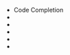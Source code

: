 [//]: # (title: Editing)

<!-- Copyright 2000-2022 JetBrains s.r.o. and other contributors. Use of this source code is governed by the Apache 2.0 license that can be found in the LICENSE file. -->

* Code Completion
* [](postfix_completion.md)
* [](live_templates.md)
* [](file_and_code_templates.md)
* [](code_documentation.md)
* [](code_intentions.md)
